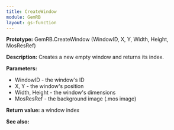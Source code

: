 ```yaml
---
title: CreateWindow
module: GemRB
layout: gs-function
---
```


**Prototype:** GemRB.CreateWindow (WindowID, X, Y, Width, Height, MosResRef)

**Description:** Creates a new empty window and returns its index.

**Parameters:** 
  * WindowID - the window's ID
  * X, Y - the window's position
  * Width, Height - the window's dimensions
  * MosResRef - the background image (.mos image)

**Return value:** a window index

**See also:**
